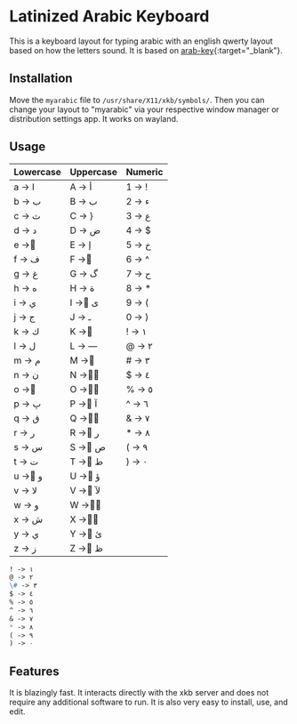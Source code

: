# Latinized Arabic Keyboard

This is a keyboard layout for typing arabic with an english qwerty layout based on how the letters sound. It is based on [arab-key](https://arab-key.com){:target="_blank"}. 

## Installation
Move the `myarabic` file to `/usr/share/X11/xkb/symbols/`. Then you can change your layout to "myarabic" via your respective window manager or distribution settings app.
It works on wayland.

## Usage
| Lowercase | Uppercase | Numeric |
|-----------|-----------|---------|
| a -> ا    | A -> أ    | 1 -> !  |
| b -> ب    | B -> ب    | 2 -> ء  |
| c -> ث    | C -> }    | 3 -> ع  |
| d -> د    | D -> ض    | 4 -> $  |
| e -> ِ    | E -> إ    | 5 -> خ  |
| f -> ف    | F -> َ    | 6 -> ^  |
| g -> غ    | G -> گ    | 7 -> ح  |
| h -> ه    | H -> ة    | 8 -> *  |
| i -> ي    | I -> ٍى   | 9 -> (  |
| j -> ج    | J -> ـ    | 0 -> )  |
| k -> ك    | K -> ٍ    | ! -> ١|
| l -> ل    | L -> —    |@ -> ٢|
| m -> م    | M -> ٰ    |# -> ٣ |
| n -> ن    | N -> ًٌ   |$ -> ٤  |
| o -> ُ    | O -> ٌَ   |% -> ٥   |
| p -> پ    | P -> ٌآ   |^ -> ٦ |
| q -> ق    | Q -> ٌُ   |& -> ٧  |
| r -> ر    | R -> ٌر   |* -> ٨ |
| s -> س    | S -> ٌص   |( -> ٩ |
| t -> ت    | T -> ٌط   |) -> ٠ |
| u -> ُو   | U -> ٌؤ   |         |
| v -> لا   | V -> ٌلآ  |         |
| w -> و    | W -> ٌَ   |         |
| x -> ش    | X -> ٌْ   |         |
| y -> ي    | Y -> ٌئ   |         |
| z -> ز    | Z -> ٌظ   |         |

```md
! -> ١
@ -> ٢
\# -> ٣
$ -> ٤
% -> ٥
^ -> ٦
& -> ٧
* -> ٨
( -> ٩
) -> ٠ 
```


## Features
It is blazingly fast.
It interacts directly with the xkb server and does not require any additional software to run.
It is also very easy to install, use, and edit.


